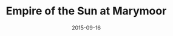 ---
title: "Empire of the Sun at Marymoor"
date: 2015-09-16
picture: /assets/content/camera-roll/2015/09/2015-09-16-empire-of-the-sun-at-marymoor/20150916_033544276_iOS.jpg
related: Empire of the Sun (band) (en.wikipedia.org)
thumbnail: /assets/content/camera-roll/2015/09/2015-09-16-empire-of-the-sun-at-marymoor/20150916_033544276_iOS-thumbnail.jpg
type: picture
tags:
  - photograph
  - Empire of the Sun
  - concert
  - Marymoor Park
  - Redmond
---
